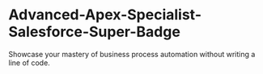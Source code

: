 # Advanced-Apex-Specialist-Salesforce-Super-Badge
Showcase your mastery of business process automation without writing a line of code.
